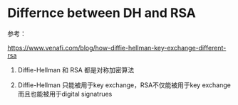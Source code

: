 # Differnce between DH and RSA

参考：

https://www.venafi.com/blog/how-diffie-hellman-key-exchange-different-rsa

1. Diffie-Hellman 和 RSA 都是对称加密算法

2. Diffie-Hellman 只能被用于key exchange，RSA不仅能被用于key exchange而且也能被用于digital signatrues

